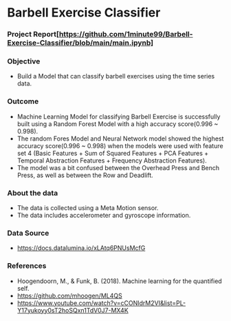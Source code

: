 # Barbell Exercise Classifier

### Project Report[https://github.com/1minute99/Barbell-Exercise-Classifier/blob/main/main.ipynb]

### Objective
- Build a Model that can classify barbell exercises using the time series data.

### Outcome
- Machine Learning Model for classifying Barbell Exercise is successfully built using a Random Forest Model with a high accuracy score(0.996 ~ 0.998).
- The random Fores Model and Neural Network model showed the highest accuracy score(0.996 ~ 0.998) when the models were used with feature set 4 (Basic Features + Sum of Squared Features + PCA Features + Temporal Abstraction Features + Frequency Abstraction Features).
- The model was a bit confused between the Overhead Press and Bench Press, as well as between the Row and Deadlift.

### About the data
- The data is collected using a Meta Motion sensor.
- The data includes accelerometer and gyroscope information.

### Data Source
- https://docs.datalumina.io/xLAtq6PNUsMcfG

### References
- Hoogendoorn, M., & Funk, B. (2018). Machine learning for the quantified self.
- https://github.com/mhoogen/ML4QS
- https://www.youtube.com/watch?v=cCONIdrM2VI&list=PL-Y17yukoyy0sT2hoSQxn1TdV0J7-MX4K
